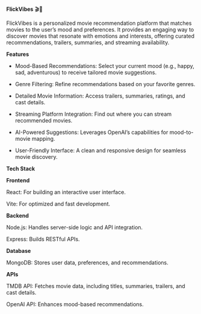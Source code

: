 **FlickVibes** 🎬🎦

FlickVibes is a personalized movie recommendation platform that matches movies to the user’s mood and preferences. It provides an engaging way to discover movies that resonate with emotions and interests, offering curated recommendations, trailers, summaries, and streaming availability.

**Features**

- Mood-Based Recommendations: Select your current mood (e.g., happy, sad, adventurous) to receive tailored movie suggestions.

- Genre Filtering: Refine recommendations based on your favorite genres.

- Detailed Movie Information: Access trailers, summaries, ratings, and cast details.

- Streaming Platform Integration: Find out where you can stream recommended movies.

- AI-Powered Suggestions: Leverages OpenAI’s capabilities for mood-to-movie mapping.

- User-Friendly Interface: A clean and responsive design for seamless movie discovery.

**Tech Stack**

**Frontend**

React: For building an interactive user interface.

Vite: For optimized and fast development.

**Backend**

Node.js: Handles server-side logic and API integration.

Express: Builds RESTful APIs.

**Database**

MongoDB: Stores user data, preferences, and recommendations.

**APIs**

TMDB API: Fetches movie data, including titles, summaries, trailers, and cast details.

OpenAI API: Enhances mood-based recommendations.
